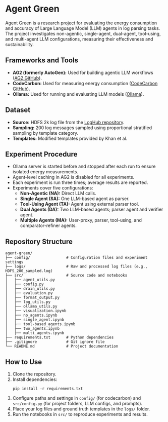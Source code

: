 # Agent Green

Agent Green is a research project for evaluating the energy consumption and accuracy of Large Language Model (LLM) agents in log parsing tasks. The project investigates non-agentic, single-agent, dual-agent, tool-using, and multi-agent LLM configurations, measuring their effectiveness and sustainability.

## Frameworks and Tools

- **AG2 (formerly AutoGen):** Used for building agentic LLM workflows ([AG2 GitHub](https://github.com/ag2ai/ag2)).
- **CodeCarbon:** Used for measuring energy consumption ([CodeCarbon GitHub](https://github.com/mlco2/codecarbon)).
- **Ollama:** Used for running and evaluating LLM models ([Ollama](https://ollama.com/)).

## Dataset

- **Source:** HDFS 2k log file from the [LogHub repository](https://github.com/logpai/loghub).
- **Sampling:** 200 log messages sampled using proportional stratified sampling by template category.
- **Templates:** Modified templates provided by Khan et al.

## Experiment Procedure

- Ollama server is started before and stopped after each run to ensure isolated energy measurements.
- Agent-level caching in AG2 is disabled for all experiments.
- Each experiment is run three times; average results are reported.
- Experiments cover five configurations:
  - **Non-Agentic (NA):** Direct LLM calls.
  - **Single Agent (SA):** One LLM-based agent as parser.
  - **Tool-Using Agent (TA):** Agent using external parser tool.
  - **Dual Agents (DA):** Two LLM-based agents; parser agent and verifier agent.
  - **Multiple Agents (MA):** User-proxy, parser, tool-using, and comparator-refiner agents.

## Repository Structure

```
agent-green/
├── config/                # Configuration files and experiment settings
├── logs/                  # Raw and processed log files (e.g., HDFS_200_sampled.log)
├── src/                   # Source code and notebooks
│   ├── agent_utils.py
│   ├── config.py
│   ├── drain_utils.py
│   ├── evaluation.py
│   ├── format_output.py
│   ├── log_utils.py
│   ├── ollama_utils.py
│   ├── visualization.ipynb
│   ├── no_agents.ipynb
│   ├── single_agent.ipynb
│   ├── tool-based_agents.ipynb
│   ├── two_agents.ipynb
│   ├── multi_agents.ipynb
├── requirements.txt       # Python dependencies
├── .gitignore             # Git ignore file
└── README.md              # Project documentation
```

## How to Use

1. Clone the repository.
2. Install dependencies:  
   ```
   pip install -r requirements.txt
   ```
3. Configure paths and settings in `config/` (for codecarbon) and `src/config.py` (for project folders, LLM configs, and prompts).
4. Place your log files and ground truth templates in the `logs/` folder.
5. Run the notebooks in `src/` to reproduce experiments and results.
